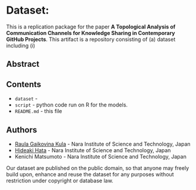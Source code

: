 # Dataset:


This is a replication package for the paper **A Topological Analysis of Communication Channels for Knowledge Sharing in Contemporary GitHub Projects**.
This artifact is a repository consisting of (a) dataset including (i) 

## Abstract

## Contents
* `dataset` - 
* `script` - python code run on R for the models.
* `README.md` - this file


## Authors
* [Raula Gaikovina Kula](https://raux.github.io/) - Nara Institute of Science and Technology, Japan
* [Hideaki Hata](https://hideakihata.github.io/) - Nara Institute of Science and Technology, Japan
* Kenichi Matsumoto - Nara Institute of Science and Technology, Japan

Our dataset are published on the public domain, so that anyone may freely build upon, enhance and reuse the dataset for any purposes without restriction under copyright or database law.
